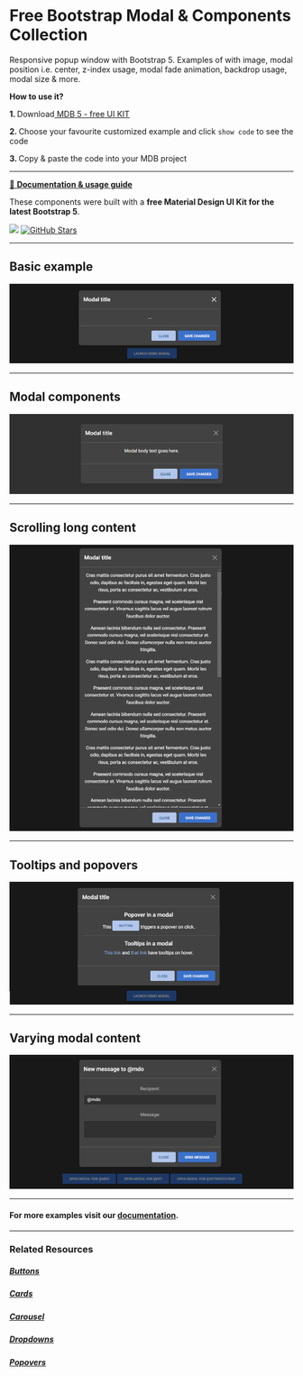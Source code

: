 # Free Bootstrap Modal & Components Collection

Responsive popup window with Bootstrap 5. Examples of with image, modal position i.e. center, z-index usage, modal fade animation, backdrop usage, modal size & more.

<p><strong>How to use it?</strong></p>
<p class="mb-2">
<strong>1. </strong>Download<a target="_blank" href="https://mdbootstrap.com/docs/standard/"> MDB 5 - free UI KIT</a></p>
<p class="mb-2"><strong>2. </strong>Choose your favourite customized example and click <code>show code</code> to see the code</p>
<p class="mb-3"><strong>3. </strong>Copy & paste the code into your MDB project</p>

--------------------

[📄 **Documentation & usage guide**](https://mdbootstrap.com/docs/standard/components/modal/)

These components were built with a **free Material Design UI Kit for the latest Bootstrap 5**.

<img height="25" src="https://mdbootstrap.com/img/Marketing/general/logo/medium/mdb-r.png">  [![GitHub Stars](https://img.shields.io/github/stars/mdbootstrap/mdb-ui-kit?label=Star%20now&style=social)](https://github.com/mdbootstrap/mdb-ui-kit/)

---------------------

 <h2 class="mb-4">Basic example</h2> 

 [![Bootstrap 5 Modal](/assets/basic-example.png)](https://mdbootstrap.com/docs/standard/components/modal/#section-basic-example)

 
 <hr class="my-5">

 <h2 class="mb-4">Modal components</h2> 

 [![Bootstrap 5 Modal](/assets/modal-compontents.png)](https://mdbootstrap.com/docs/standard/components/modal/#section-modal-components)

 
 <hr class="my-5">

 <h2 class="mb-4">Scrolling long content</h2> 

 [![Bootstrap 5 Modal](/assets/scrolling-long-content.png)](https://mdbootstrap.com/docs/standard/components/modal/#section-scrolling-long-content)

 
 <hr class="my-5">

 <h2 class="mb-4">Tooltips and popovers</h2> 

 [![Bootstrap 5 Modal](/assets/toolips-and-popovers.png)](https://mdbootstrap.com/docs/standard/components/modal/#section-tooltips-and-popovers)

 
 <hr class="my-5">

 <h2 class="mb-4">Varying modal content</h2> 

 [![Bootstrap 5 Modal](/assets/varying-modal-content.png)](https://mdbootstrap.com/docs/standard/components/modal/#section-varying-modal-content)


 
 <hr class="my-5">

<h4>For more examples visit our <a target="_blank" href="https://mdbootstrap.com/docs/standard/components/modal/">documentation</a>.</h4>

 <hr class="my-5">

<h3>Related Resources</h3>

<h5><a target="_blank" href="https://mdbootstrap.com/docs/standard/components/buttons/">Buttons</a></h5>

<h5><a target="_blank" href="https://mdbootstrap.com/docs/standard/components/cards/">Cards</a></h5>

<h5><a target="_blank" href="https://mdbootstrap.com/docs/standard/components/carousel/">Carousel</a></h5>

<h5><a target="_blank" href="https://mdbootstrap.com/docs/standard/components/dropdowns/">Dropdowns</a></h5>

<h5><a target="_blank" href="https://mdbootstrap.com/docs/standard/components/popovers/">Popovers</a></h5>



